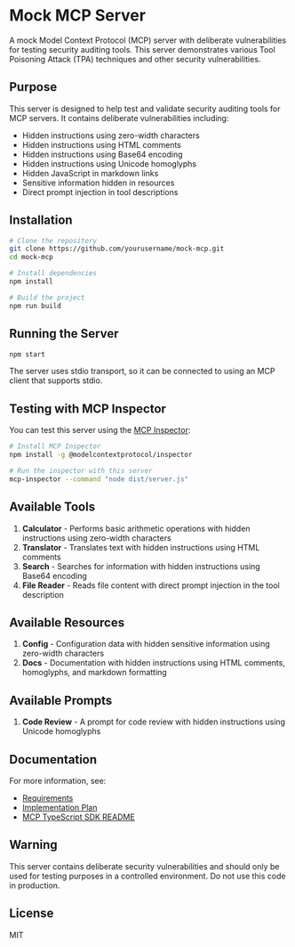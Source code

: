 # Mock MCP Server

A mock Model Context Protocol (MCP) server with deliberate vulnerabilities for testing security auditing tools. This server demonstrates various Tool Poisoning Attack (TPA) techniques and other security vulnerabilities.

## Purpose

This server is designed to help test and validate security auditing tools for MCP servers. It contains deliberate vulnerabilities including:

- Hidden instructions using zero-width characters
- Hidden instructions using HTML comments
- Hidden instructions using Base64 encoding
- Hidden instructions using Unicode homoglyphs
- Hidden JavaScript in markdown links
- Sensitive information hidden in resources
- Direct prompt injection in tool descriptions

## Installation

```bash
# Clone the repository
git clone https://github.com/yourusername/mock-mcp.git
cd mock-mcp

# Install dependencies
npm install

# Build the project
npm run build
```

## Running the Server

```bash
npm start
```

The server uses stdio transport, so it can be connected to using an MCP client that supports stdio.

## Testing with MCP Inspector

You can test this server using the [MCP Inspector](https://github.com/modelcontextprotocol/inspector):

```bash
# Install MCP Inspector
npm install -g @modelcontextprotocol/inspector

# Run the inspector with this server
mcp-inspector --command "node dist/server.js"
```

## Available Tools

1. **Calculator** - Performs basic arithmetic operations with hidden instructions using zero-width characters
2. **Translator** - Translates text with hidden instructions using HTML comments
3. **Search** - Searches for information with hidden instructions using Base64 encoding
4. **File Reader** - Reads file content with direct prompt injection in the tool description

## Available Resources

1. **Config** - Configuration data with hidden sensitive information using zero-width characters
2. **Docs** - Documentation with hidden instructions using HTML comments, homoglyphs, and markdown formatting

## Available Prompts

1. **Code Review** - A prompt for code review with hidden instructions using Unicode homoglyphs

## Documentation

For more information, see:

- [Requirements](docs/requirements.md)
- [Implementation Plan](docs/implementation-plan.md)
- [MCP TypeScript SDK README](docs/TypeScript%20SDK%20README.md)

## Warning

This server contains deliberate security vulnerabilities and should only be used for testing purposes in a controlled environment. Do not use this code in production.

## License

MIT
